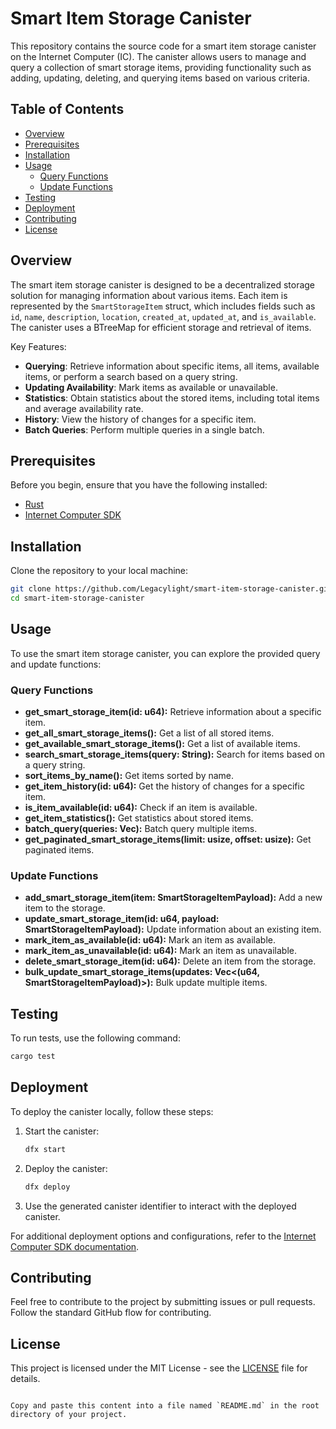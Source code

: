 # Smart Item Storage Canister

This repository contains the source code for a smart item storage canister on the Internet Computer (IC). The canister allows users to manage and query a collection of smart storage items, providing functionality such as adding, updating, deleting, and querying items based on various criteria.

## Table of Contents

- [Overview](#overview)
- [Prerequisites](#prerequisites)
- [Installation](#installation)
- [Usage](#usage)
  - [Query Functions](#query-functions)
  - [Update Functions](#update-functions)
- [Testing](#testing)
- [Deployment](#deployment)
- [Contributing](#contributing)
- [License](#license)

## Overview

The smart item storage canister is designed to be a decentralized storage solution for managing information about various items. Each item is represented by the `SmartStorageItem` struct, which includes fields such as `id`, `name`, `description`, `location`, `created_at`, `updated_at`, and `is_available`. The canister uses a BTreeMap for efficient storage and retrieval of items.

Key Features:

- **Querying**: Retrieve information about specific items, all items, available items, or perform a search based on a query string.
- **Updating Availability**: Mark items as available or unavailable.
- **Statistics**: Obtain statistics about the stored items, including total items and average availability rate.
- **History**: View the history of changes for a specific item.
- **Batch Queries**: Perform multiple queries in a single batch.

## Prerequisites

Before you begin, ensure that you have the following installed:

- [Rust](https://www.rust-lang.org/tools/install)
- [Internet Computer SDK](https://sdk.dfinity.org/docs/quickstart/local-quickstart.html)

## Installation

Clone the repository to your local machine:

```bash
git clone https://github.com/Legacylight/smart-item-storage-canister.git
cd smart-item-storage-canister
```

## Usage

To use the smart item storage canister, you can explore the provided query and update functions:

### Query Functions

- **get_smart_storage_item(id: u64):** Retrieve information about a specific item.
- **get_all_smart_storage_items():** Get a list of all stored items.
- **get_available_smart_storage_items():** Get a list of available items.
- **search_smart_storage_items(query: String):** Search for items based on a query string.
- **sort_items_by_name():** Get items sorted by name.
- **get_item_history(id: u64):** Get the history of changes for a specific item.
- **is_item_available(id: u64):** Check if an item is available.
- **get_item_statistics():** Get statistics about stored items.
- **batch_query(queries: Vec<Query>):** Batch query multiple items.
- **get_paginated_smart_storage_items(limit: usize, offset: usize):** Get paginated items.

### Update Functions

- **add_smart_storage_item(item: SmartStorageItemPayload):** Add a new item to the storage.
- **update_smart_storage_item(id: u64, payload: SmartStorageItemPayload):** Update information about an existing item.
- **mark_item_as_available(id: u64):** Mark an item as available.
- **mark_item_as_unavailable(id: u64):** Mark an item as unavailable.
- **delete_smart_storage_item(id: u64):** Delete an item from the storage.
- **bulk_update_smart_storage_items(updates: Vec<(u64, SmartStorageItemPayload)>):** Bulk update multiple items.

## Testing

To run tests, use the following command:

```bash
cargo test
```

## Deployment

To deploy the canister locally, follow these steps:

1. Start the canister:

   ```bash
   dfx start
   ```

2. Deploy the canister:

   ```bash
   dfx deploy
   ```

3. Use the generated canister identifier to interact with the deployed canister.

For additional deployment options and configurations, refer to the [Internet Computer SDK documentation](https://sdk.dfinity.org/docs/quickstart/local-quickstart.html).

## Contributing

Feel free to contribute to the project by submitting issues or pull requests. Follow the standard GitHub flow for contributing.

## License

This project is licensed under the MIT License - see the [LICENSE](LICENSE) file for details.
```

Copy and paste this content into a file named `README.md` in the root directory of your project.

